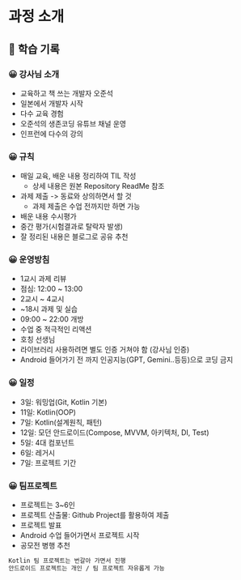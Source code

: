 # 과정 소개

## 📝 학습 기록

### 😀 강사님 소개 
- 교육하고 책 쓰는 개발자 오준석
- 일본에서 개발자 시작 
- 다수 교육 경험
- 오준석의 생존코딩 유튜브 채널 운영
- 인프런에 다수의 강의

### 😀 규칙
- 매일 교육, 배운 내용 정리하여 TIL 작성
    - 상세 내용은 원본 Repository ReadMe 참조
- 과제 제출 -> 동료와 상의하면서 할 것
    - 과제 제출은 수업 전까지만 하면 가능 
- 배운 내용 수시평가
- 중간 평가(시험결과로 탈락자 발생)
- 잘 정리된 내용은 블로그로 공유 추천

### 😀 운영방침
- 1교시 과제 리뷰
- 점심: 12:00 ~ 13:00
- 2교시 ~ 4교시
- ~18시 과제 및 실습
- 09:00 ~ 22:00 개방
- 수업 중 적극적인 리액션
- 호칭 선생님
- 라이브러리 사용하려면 별도 인증 거쳐야 함 (강사님 인증)
- Android 들어가기 전 까지 인공지능(GPT, Gemini..등등)으로 코딩 금지 

### 😀 일정
- 3일: 워밍업(Git, Kotlin 기본)
- 11일: Kotlin(OOP)
- 7일: Kotlin(설계원칙, 패턴)
- 12일: 모던 안드로이드(Compose, MVVM, 아키텍처, DI, Test)
- 5일: 4대 컴포넌트
- 6일: 레거시
- 7일: 프로젝트 기간 

### 😀 팀프로젝트
- 프로젝트는 3~6인
- 프로젝트 산출물: Github Project를 활용하여 제출
- 프로젝트 발표
- Android 수업 들어가면서 프로젝트 시작
- 공모전 병행 추천
```markdown
Kotlin 팀 프로젝트는 번갈아 가면서 진행 
안드로이드 프로젝트는 개인 / 팀 프로젝트 자유롭게 가능
```
